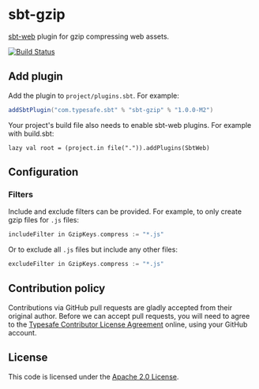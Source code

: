 sbt-gzip
==========

[sbt-web] plugin for gzip compressing web assets.

[![Build Status](https://travis-ci.org/sbt/sbt-gzip.png?branch=master)](https://travis-ci.org/sbt/sbt-gzip)


Add plugin
----------

Add the plugin to `project/plugins.sbt`. For example:

```scala
addSbtPlugin("com.typesafe.sbt" % "sbt-gzip" % "1.0.0-M2")
```

Your project's build file also needs to enable sbt-web plugins. For example with build.sbt:

    lazy val root = (project.in file(".")).addPlugins(SbtWeb)


Configuration
-------------

### Filters

Include and exclude filters can be provided. For example, to only create
gzip files for `.js` files:

```scala
includeFilter in GzipKeys.compress := "*.js"
```

Or to exclude all `.js` files but include any other files:

```scala
excludeFilter in GzipKeys.compress := "*.js"
```


Contribution policy
-------------------

Contributions via GitHub pull requests are gladly accepted from their original
author. Before we can accept pull requests, you will need to agree to the
[Typesafe Contributor License Agreement][cla] online, using your GitHub account.


License
-------

This code is licensed under the [Apache 2.0 License][apache].


[sbt-web]: https://github.com/sbt/sbt-web
[cla]: http://www.typesafe.com/contribute/cla
[apache]: http://www.apache.org/licenses/LICENSE-2.0.html
